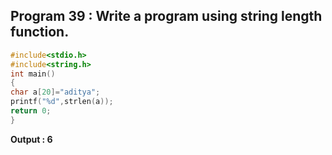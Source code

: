 ## Program 39 : Write a program using string length function.
```C
#include<stdio.h>
#include<string.h>
int main()
{
char a[20]="aditya";
printf("%d",strlen(a));
return 0;
}
```
**Output : 6**

